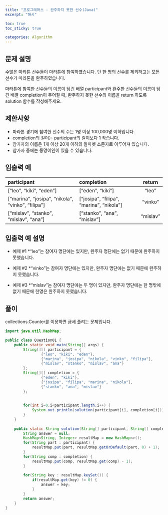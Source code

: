 ```yaml
---
title: "프로그래머스 - 완주하지 못한 선수(Java)"
excerpt: "해시"

toc: true
toc_sticky: true

categories: Algorithm
---
```

## 문제 설명
수많은 마라톤 선수들이 마라톤에 참여하였습니다. 단 한 명의 선수를 제외하고는 모든 선수가 마라톤을 완주하였습니다.  

마라톤에 참여한 선수들의 이름이 담긴 배열 participant와 완주한 선수들의 이름이 담긴 배열 completion이 주어질 때, 완주하지 못한 선수의 이름을 return 하도록 solution 함수를 작성해주세요.  
  
## 제한사항
* 마라톤 경기에 참여한 선수의 수는 1명 이상 100,000명 이하입니다.
* completion의 길이는 participant의 길이보다 1 작습니다.
* 참가자의 이름은 1개 이상 20개 이하의 알파벳 소문자로 이루어져 있습니다.
* 참가자 중에는 동명이인이 있을 수 있습니다.
  
## 입출력 예  

|participant|completion|return|
|:----------|:---------|:----:|
|[“leo”, “kiki”, “eden”]|[“eden”, “kiki”]|“leo”| 
|[“marina”, “josipa”, “nikola”, “vinko”, “filipa”]|[“josipa”, “filipa”, “marina”, “nikola”]|“vinko”| 
|[“mislav”, “stanko”, “mislav”, “ana”]|[“stanko”, “ana”, “mislav”]|“mislav”|
  


## 입출력 예 설명

* 예제 #1
  *“leo”는 참여자 명단에는 있지만, 완주자 명단에는 없기 때문에 완주하지 못했습니다.

* 예제 #2
  *“vinko”는 참여자 명단에는 있지만, 완주자 명단에는 없기 때문에 완주하지 못했습니다.

* 예제 #3
  *“mislav”는 참여자 명단에는 두 명이 있지만, 완주자 명단에는 한 명밖에 없기 때문에 한명은 완주하지 못했습니다.


## 풀이
collections.Counter를 이용하면 금세 풀리는 문제입니다.

``` java
import java.util.HashMap;

public class Question01 {
	public static void main(String[] args) {
		String[][] participant = {
				{"leo", "kiki", "eden"},
				{"marina", "josipa", "nikola", "vinko", "filipa"},
				{"mislav", "stanko", "mislav", "ana"}
		};
		String[][] completion = {
				{"eden", "kiki"},
				{"josipa", "filipa", "marina", "nikola"},
				{"stanko", "ana", "mislav"}
		};
		
		
		for(int i=0;i<participant.length;i++) {
			System.out.println(solution(participant[i], completion[i]));
		}
	}
	
	public static String solution(String[] participant, String[] completion) {
		String answer = null;
		HashMap<String, Integer> resultMap = new HashMap<>();
		for(String part : participant) {
			resultMap.put(part, resultMap.getOrDefault(part, 0) + 1);
		}
		for(String comp : completion) {
			resultMap.put(comp, resultMap.get(comp) - 1);
		}
		
		for(String key : resultMap.keySet()) {
			if(resultMap.get(key) != 0) {
				answer = key;
			}
		}
		return answer;
	}
}
```

